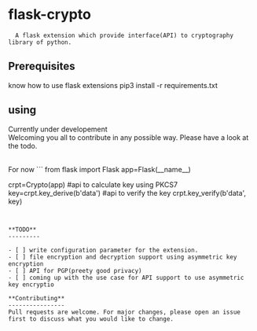 # flask-crypto

      
      
      A flask extension which provide interface(API) to cryptography library of python.  
      
      
      


**Prerequisites**
------------------

know how to use flask extensions
pip3 install -r requirements.txt



**using** 
--------  

 Currently under developement <br>
 Welcoming you all to contribute in any possible way.
 Please have a look at the todo.  
 
 <br>
 For now
 ```
 from flask import Flask
 app=Flask(__name__)
 
 crpt=Crypto(app)
 #api to calculate key using PKCS7
 key=crpt.key_derive(b'data')
 #api to verify the key 
 crpt.key_verify(b'data', key)
 
 ```
 
    
**TODO**
---------

- [ ] write configuration parameter for the extension.
- [ ] file encryption and decryption support using asymmetric key encryption
- [ ] API for PGP(preety good privacy)
- [ ] coming up with the use case for API support to use asymmetric key encryptio

**Contributing**
----------------
Pull requests are welcome. For major changes, please open an issue first to discuss what you would like to change.


